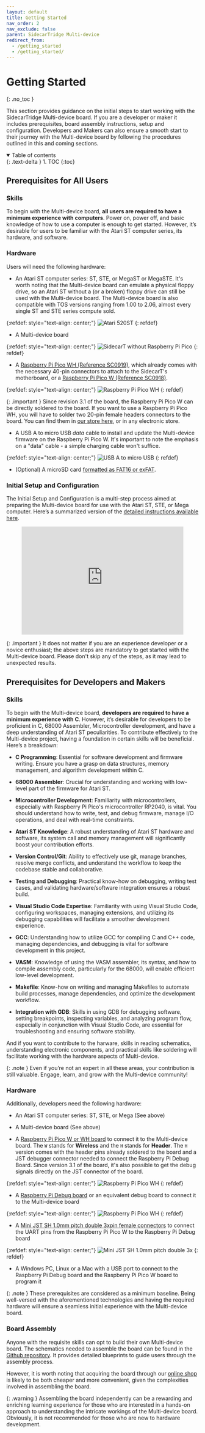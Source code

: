 ```yaml
---
layout: default
title: Getting Started
nav_order: 2
nav_exclude: false
parent: SidecarTridge Multi-device
redirect_from:
  - /getting_started
  - /getting_started/
---
```


# Getting Started
{: .no_toc }

This section provides guidance on the initial steps to start working with the SidecarTridge Multi-device board. If you are a developer or maker it includes prerequisites, board assembly instructions, setup and configuration. Developers and Makers can also ensure a smooth start to their journey with the Multi-device board by following the procedures outlined in this and coming sections.

<details open markdown="block">
  <summary>
    Table of contents
  </summary>
  {: .text-delta }
1. TOC
{:toc}
</details>

## Prerequisites for All Users

### Skills
To begin with the Multi-device board, **all users are required to have a minimum experience with computers**. Power on, power off, and basic knowledge of how to use a computer is enough to get started. However, it’s desirable for users to be familiar with the Atari ST computer series, its hardware, and software.

### Hardware
Users will need the following hardware:

- An Atari ST computer series: ST, STE, or MegaST or MegaSTE. It's worth noting that the Multi-device board can emulate a physical floppy drive, so an Atari ST without a (or a broken) floppy drive can still be used with the Multi-device board. The Multi-device board is also compatible with TOS versions ranging from 1.00 to 2.06, almost every single ST and STE series compute sold.

{:refdef: style="text-align: center;"}
![Atari 520ST](https://sidecartridge.com/assets/images/quickstart/atari520st.jpeg)
{: refdef}


- A Multi-device board

{:refdef: style="text-align: center;"}
![SidecarT without Raspberry Pi Pico](/sidecartridge-multidevice/assets/images/BOARD-3.1-KIT-TOP.png)
{: refdef}


- A [Raspberry Pi Pico WH (Reference SC0919)](https://www.raspberrypi.com/documentation/microcontrollers/raspberry-pi-pico.html#raspberry-pi-pico-w-and-pico-wh), which already comes with the necessary 40-pin connectors to attach to the SidecarT's motherboard, or a [Raspberry Pi Pico W (Reference SC0918)](https://www.raspberrypi.com/documentation/microcontrollers/raspberry-pi-pico.html#raspberry-pi-pico-w-and-pico-wh).

{:refdef: style="text-align: center;"}
![Raspberry Pi Pico WH](https://sidecartridge.com/assets/images/quickstart/raspberry-pi-pico-rp2040-wh.png)
{: refdef}

{: .important }
Since revision 3.1 of the board, the Raspberry Pi Pico W can be directly soldered to the board. If you want to use a Raspberry Pi Pico WH, you will have to solder two 20-pin female headers connectors to the board. You can find them in [our store here](https://store.sidecartridge.com/products/pair-of-2-54mm-square-plugin-2p-female-headers), or in any electronic store.


- A USB A to micro USB *data* cable to install and update the Multi-device firmware on the Raspberry Pi Pico W. It's important to note the emphasis on a "data" cable - a simple charging cable won't suffice.

{:refdef: style="text-align: center;"}
![USB A to micro USB](https://sidecartridge.com/assets/images/quickstart/microusb.jpeg)
{: refdef}


- (Optional) A microSD card [formatted as FAT16 or exFAT](https://docs.sidecartridge.com/sidecartridge-multidevice/how_to/#format-the-microsd-card).

### Initial Setup and Configuration
The Initial Setup and Configuration is a multi-step process aimed at preparing the Multi-device board for use with the Atari ST, STE, or Mega computer. Here’s a summarized version of the [detailed instructions available here](https://sidecartridge.com/quickstart/sidecartridge-multidevice-atari-st/).

<figure class="video_container" style="position: relative; padding-bottom: 56.25%; height: 0; overflow: hidden; max-width: 100%; background: #000;">
    <iframe style="position: absolute; top: 0; left: 0; width: 100%; height: 100%; border: 0;"
        src="https://www.youtube-nocookie.com/embed/XoWQq3EhQeI?iv_load_policy=3&amp;modestbranding=1&amp;playsinline=1&amp;showinfo=0&amp;rel=0&amp;enablejsapi=1;loading=lazy"
        allowfullscreen allowtransparency></iframe>
</figure>

{: .important }
It does not matter if you are an experience developer or a novice enthusiast; the above steps are mandatory to get started with the Multi-device board. Please don't skip any of the steps, as it may lead to unexpected results.


## Prerequisites for Developers and Makers

### Skills
To begin with the Multi-device board, **developers are required to have a minimum experience with C**. However, it’s desirable for developers to be proficient in C, 68000 Assembler, Microcontroller development, and have a deep understanding of Atari ST peculiarities. To contribute effectively to the Multi-device project, having a foundation in certain skills will be beneficial. Here’s a breakdown:

- **C Programming**: Essential for software development and firmware writing. Ensure you have a grasp on data structures, memory management, and algorithm development within C.

- **68000 Assembler**: Crucial for understanding and working with low-level part of the firmware for Atari ST.

- **Microcontroller Development**: Familiarity with microcontrollers, especially with Raspberry Pi Pico's microcontroller RP2040, is vital. You should understand how to write, test, and debug firmware, manage I/O operations, and deal with real-time constraints.

- **Atari ST Knowledge**: A robust understanding of Atari ST hardware and software, its system call and memory management will significantly boost your contribution efforts.

- **Version Control/Git**: Ability to effectively use git, manage branches, resolve merge conflicts, and understand the workflow to keep the codebase stable and collaborative.

- **Testing and Debugging**: Practical know-how on debugging, writing test cases, and validating hardware/software integration ensures a robust build.

- **Visual Studio Code Expertise**: Familiarity with using Visual Studio Code, configuring workspaces, managing extensions, and utilizing its debugging capabilities will facilitate a smoother development experience.

- **GCC**: Understanding how to utilize GCC for compiling C and C++ code, managing dependencies, and debugging is vital for software development in this project.

- **VASM**: Knowledge of using the VASM assembler, its syntax, and how to compile assembly code, particularly for the 68000, will enable efficient low-level development.

- **Makefile**: Know-how on writing and managing Makefiles to automate build processes, manage dependencies, and optimize the development workflow.

- **Integration with GDB**: Skills in using GDB for debugging software, setting breakpoints, inspecting variables, and analyzing program flow, especially in conjunction with Visual Studio Code, are essential for troubleshooting and ensuring software stability.

And if you want to contribute to the harware, skills in reading schematics, understanding electronic components, and practical skills like soldering will facilitate working with the hardware aspects of Multi-device.
    
{: .note }
Even if you’re not an expert in all these areas, your contribution is still valuable. Engage, learn, and grow with the Multi-device community!

### Hardware
Additionally, developers need the following hardware:
- An Atari ST computer series: ST, STE, or Mega (See above)

- A Multi-device board (See above)

- A [Raspberry Pi Pico W or WH board](https://www.raspberrypi.com/products/raspberry-pi-pico/?variant=raspberry-pi-pico-wh) to connect it to the Multi-device board. The `W` stands for **Wireless** and the `H` stands for **Header**. The `H` version comes with the header pins already soldered to the board and a JST debugger connector needed to connect the Raspberry Pi Debug Board. Since version 3.1 of the board, it's also possible to get the debug signals directly on the JST connector of the board.

{:refdef: style="text-align: center;"}
![Raspberry Pi Pico WH](https://sidecartridge.com/assets/images/quickstart/raspberry-pi-pico-rp2040-wh.png)
{: refdef}


- A [Raspberry Pi Debug board](https://www.raspberrypi.com/documentation/microcontrollers/debug-probe.html) or an equivalent debug board to connect it to the Multi-device board

{:refdef: style="text-align: center;"}
![Raspberry Pi Pico WH](/sidecartridge-multidevice/assets/images/debug-probe.jpg)
{: refdef}

- A [Mini JST SH 1.0mm pitch double 3xpin female connectors](https://store.sidecartridge.com/products/mini-jst-sh-1-0mm-pitch-double-3xpin-female-connectors-10cm) to connect the UART pins from the Raspberry Pi Pico W to the Raspberry Pi Debug board

{:refdef: style="text-align: center;"}
![Mini JST SH 1.0mm pitch double 3x](https://store.sidecartridge.com/cdn/shop/files/dual-jst-sh-1mm-3-female-pins-10cm.png?v=1718732895&width=1426)
{: refdef}

- A Windows PC, Linux or a Mac with a USB port to connect to the Raspberry Pi Debug board and the Raspberry Pi Pico W board to program it

{: .note }
These prerequisites are considered as a minimum baseline. Being well-versed with the aforementioned technologies and having the required hardware will ensure a seamless initial experience with the Multi-device board.

### Board Assembly
Anyone with the requisite skills can opt to build their own Multi-device board. The schematics needed to assemble the board can be found in the [Github repository](https://github.com/sidecartridge/atarist-sidecart-raspberry-pico/tree/main/schematics). It provides detailed blueprints to guide users through the assembly process.

However, it is worth noting that acquiring the board through our [online shop](https://store.sidecartridge.com) is likely to be both cheaper and more convenient, given the complexities involved in assembling the board.

{: .warning }
Assembling the board independently can be a rewarding and enriching learning experience for those who are interested in a hands-on approach to understanding the intricate workings of the Multi-device board. Obviously, it is not recommended for those who are new to hardware development.
